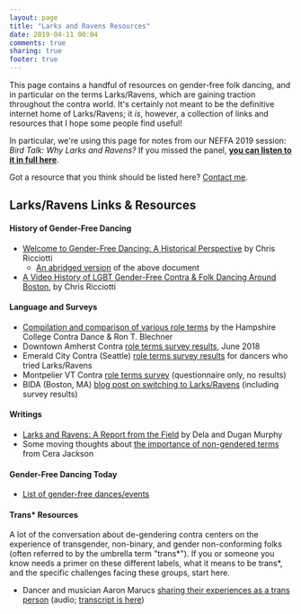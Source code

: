 ```yaml
---
layout: page
title: "Larks and Ravens Resources"
date: 2019-04-11 00:04
comments: true
sharing: true
footer: true
---
```

This page contains a handful of resources on gender-free folk dancing, and in particular on the terms Larks/Ravens, which are gaining traction throughout the contra world. It's certainly not meant to be the definitive internet home of Larks/Ravens; it _is_, however, a collection of links and resources that I hope some people find useful!

In particular, we're using this page for notes from our NEFFA 2019 session: *Bird Talk: Why Larks and Ravens?* If you missed the panel, [**you can listen to it in full here**](/static/larks-ravens-panel-neffa-2019.mp3).

Got a resource that you think should be listed here? [Contact me](/contact.html).

## Larks/Ravens Links & Resources
#### History of Gender-Free Dancing
* [Welcome to Gender-Free Dancing: A Historical Perspective](https://www.lcfd.org/GF%20Historical%20Manual.pdf) by Chris Ricciotti
  * [An abridged version](/static/gender-free-history_brief.pdf) of the above document
* [A Video History of LGBT Gender-Free Contra & Folk Dancing Around Boston](https://www.youtube.com/watch?v=3CfSjadrL14), by Chris Ricciotti

#### Language and Surveys
* [Compilation and comparison of various role terms](https://amherstcontra.org/ContraDanceRoleTerms.pdf) by the Hampshire College Contra Dance & Ron T. Blechner
* Downtown Amherst Contra [role terms survey results](https://docs.google.com/spreadsheets/d/16U1n32U7oD8WNzQ2kdsGha6emzkhOgIR6BwFA0sSqH8/edit#gid=1311388201), June 2018
* Emerald City Contra (Seattle) [role terms survey results](https://docs.google.com/forms/d/e/1FAIpQLScxLiOxpcyhM_S6FXL0ah1eVPN3569iVh1_Fn6A25cyGFW3Eg/viewanalytics?fbclid=IwAR3HzYdRsLkx-asrD8ZfOzQuit9SSIZrIjg46gTz3dyykHlIA7I6PQe2oyI) for dancers who tried Larks/Ravens
* Montpelier VT Contra [role terms survey](/static/montpelier-rl-survey-march2019.pdf) (questionnaire only, no results)
* BIDA (Boston, MA) [blog post on switching to Larks/Ravens](https://blog.bidadance.org/2017/06/switching-to-larks-and-ravens.html) (including survey results)

#### Writings
* [Larks and Ravens: A Report from the Field](https://www.cdss.org/images/newsletter_archives/articles/CDSS_News_Spring_2019_Larks_and_Ravens_A_Report_from_the_Field.pdf) by Dela and Dugan Murphy
* Some moving thoughts about [the importance of non-gendered terms](https://oldtime-central.com/larks-and-ravens/) from Cera Jackson

#### Gender-Free Dancing Today
* [List of gender-free dances/events](https://www.trycontra.com/gender-free)

#### Trans\* Resources
A lot of the conversation about de-gendering contra centers on the experience of transgender, non-binary, and gender non-conforming folks (often referred to by the umbrella term "trans\*"). If you or someone you know needs a primer on these different labels, what it means to be trans*, and the specific challenges facing these groups, start here.

* Dancer and musician Aaron Marucs [sharing their experiences as a trans person](https://ucmvt.org/app/uploads/2019/04/March-31-2019.mp3) (audio; [transcript is here](https://ucmvt.org/app/uploads/2019/04/March_31_Trans_Reflection.pdf))


